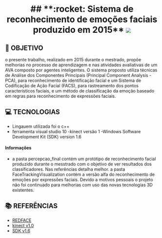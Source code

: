 <h1 align=center>
  ## **:rocket: Sistema de reconhecimento de emoções faciais produzido em 2015**
  
<img src="https://what-when-how.com/wp-content/uploads/2012/06/tmp7527314_thumb.png" />
</h1>

## **:rocket: OBJETIVO**
o presente trabalho, realizado em 2015 durante o mestrado, propõe melhorias no processo de aprendizagem e nas atividades avaliativas de um AVA composto por agentes inteligentes. O sistema proposto utiliza técnicas de Análise dos Componentes Principais (Principal Component Analysis - PCA), para reconhecimento de identificação facial e um Sistema de Codificação de Ação Facial (FACS), para rastreamento dos pontos característicos faciais, e um método de classificação da emoção baseado em regras para reconhecimento de expressões
faciais. 

## **:computer: TECNOLOGIAS**
- Lingauem utilizada foi o c++
- ferramenta visual studio 10
-kinect versão 1
-Windows Software Development Kit (SDK) version 1.6

#### **Informações**
- a pasta percepcao_final contém um protótipo de reconhecimento facial produzido durante o messtrado com o objetivo de ver resultados dos classificadores. Nas referências detalha melhor.
a pasta FaceTrackingVisualization contém a versão alfa do reconhecimento de emoções por expressões faciais. Devido a motivos pessoais o projeto não foi continuado para melhorias com uso das novas tecnologias 3D existentes.


## **:books: REFERÊNCIAS**
- [REDFACE](https://ppgcc.ufersa.edu.br/wp-content/uploads/sites/42/2014/09/fabio-abrantes-diniz.pdf)
- [kinect v1.0](https://www.amazon.com/Microsoft-L6M-00001-Kinect-for-Windows/dp/B006UIS53K/ref=pd_lpo_147_img_1/142-0682745-4301129?_encoding=UTF8&pd_rd_i=B006UIS53K&pd_rd_r=bc0bac85-c5c9-476c-b04a-eb7c6056feb3&pd_rd_w=ywVtH&pd_rd_wg=OhhIi&pf_rd_p=7b36d496-f366-4631-94d3-61b87b52511b&pf_rd_r=F1TSBJZN9VY8ADPVPZ15&psc=1&refRID=F1TSBJZN9VY8ADPVPZ15)
- [SDK v1.6](https://www.microsoft.com/en-us/download/details.aspx?id=34808)


